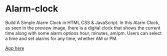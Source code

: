 # Alarm-clock
Build A Simple Alarm Clock in HTML CSS &amp; JavaScript. In this Alarm Clock, as seen in the preview image, there is a digital clock that shows the current time along with some alarm options hour, minutes, am/pm. Users can select a time and set alarms for any time, whether AM or PM.

<a href="https://akash-alarm-clock.netlify.app/">App here</a>
